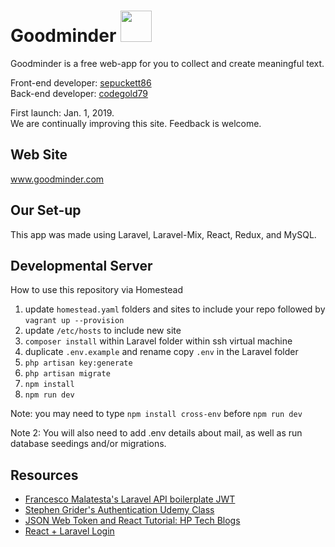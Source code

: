 # Goodminder <img height='50rem' src='http://www.goodminder.com/images/logo_dark.png'></img>

Goodminder is a free web-app for you to collect and create meaningful text.

Front-end developer: <a href='https://github.com/sepuckett86'>sepuckett86</a> <br />
Back-end developer: <a href='https://github.com/codegold79'>codegold79</a>

First launch: Jan. 1, 2019. <br />
We are continually improving this site. Feedback is welcome.

## Web Site
www.goodminder.com

## Our Set-up
This app was made using Laravel, Laravel-Mix, React, Redux, and MySQL. 

## Developmental Server
How to use this repository via Homestead

1) update `homestead.yaml` folders and sites to include your repo followed by `vagrant up --provision`
2) update `/etc/hosts` to include new site
3) `composer install` within Laravel folder within ssh virtual machine
4) duplicate `.env.example` and rename copy `.env` in the Laravel folder
5) `php artisan key:generate`
6) `php artisan migrate`
7) `npm install`
8) `npm run dev`

Note: you may need to type
`npm install cross-env`
before `npm run dev`

Note 2: You will also need to add .env details about mail, as well as run database seedings and/or migrations.

<h2>Resources</h2>
  <ul>
      
   <li><a href='https://github.com/francescomalatesta/laravel-api-boilerplate-jwt' target='_blank' rel="noopener noreferrer">Francesco Malatesta's Laravel API boilerplate JWT</a></li>
  <li><a href='https://www.udemy.com/react-redux-tutorial/' target='_blank' rel="noopener noreferrer">Stephen Grider's Authentication Udemy Class</a></li>
  <li><a href='https://hptechblogs.com/using-json-web-token-react/' target='_blank' rel="noopener noreferrer">JSON Web Token and React Tutorial: HP Tech Blogs</a></li>
   <li><a href='https://github.com/lijujohn13/react-laravel-auth' target='_blank' rel="noopener noreferrer">React + Laravel Login</a>
</li>
    </ul>
